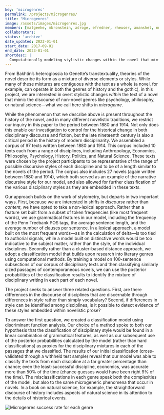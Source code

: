 ```yaml
---
key: 'microgenres'
permalink: /projects/microgenres/
title: "Microgenres"
image: /assets/images/microgenres.jpg
members: [malgeehe, mbronstein, adroge, efredner, rheuser, amanshel, nnomura, jporter, hwalser]
collaborators:
status: 'archive'
date_updated: 2023-01-01
start_date: 2017-09-01
end_date: 2023-01-01
shortdesc: |
  Computationally modeling stylistic changes within the novel that mimic other disciplinary discourses
---
```


From Bakhtin’s heteroglossia to Genette’s transtextuality, theories of the novel describe its form as a mixture of diverse elements or styles. While many of these mixtures are contiguous with the text as a whole (a novel, for example, can operate in both the genres of history and the gothic), in this project, we are interested in overt stylistic changes *within* the text of a novel that mimic the discourse of non-novel genres like psychology, philosophy, or natural science—what we call here shifts in *microgenre*.

While the phenomenon that we describe above is present throughout the history of the novel, and in many different novelistic traditions, we restrict our inquiry in this paper to the period between 1880 and 1914. Not only does this enable our investigation to control for the historical change in both disciplinary discourse and fiction, but the late nineteenth century is also a critical period in the history of modern disciplinarity. We assembled a corpus of 97 texts written between 1880 and 1914. This corpus included 10 texts each from a range of disciplines, including Anthropology, Economics, Philosophy, Psychology, History, Politics, and Natural Science. These texts were chosen by the project participants to be representative of the range of possible discursive styles of each discipline and to be of a length similar to the novels of the period. The corpus also includes 27 novels (again written between 1880 and 1914), which both served as an example of the narrative discursive style for our model, and also allowed for further classification of the various disciplinary styles as they are embedded in these texts.

Our approach builds on the work of stylometry, but departs in two important ways. First, because we are interested in shifts in *discourse* rather than *content*, we have opted to take a non-lexical approach. Rather than a feature set built from a subset of token frequencies (like most frequent words), we use grammatical features in our model, including the frequency of the Penn Treebank POS tags, the average sentence length, and the average number of clauses per sentence. In a lexical approach, a model built on the most frequent words—as in the calculation of delta—is too tied to authorial signals, while a model built on distinctive words would be too indicative to the subject matter, rather than the style, of the individual disciplines. Secondly rather than a cluster-based distance approach, we adopt a classification model that builds upon research into literary genres using computational methods. By training a model on 100-sentence subsections of our corpus of disciplinary texts and then classifying similarly sized passages of contemporaneous novels, we can use the posterior probabilities of the classification results to identify the mixture of disciplinary writing in each part of each novel.

The project seeks to answer three related questions. First, are there differences in the discourse of disciplines that are discernable through differences in style rather than simply vocabulary? Second, if differences in style can be identified among disciplines, is it possible to detect evidence of these styles embedded within novelistic prose?

To answer the first question, we created a classification model using discriminant function analysis. Our choice of a method spoke to both our hypothesis that the classification of disciplinary style would be found in a linear combination of grammatical features, as well as our subsequent use of the posterior probabilities calculated by the model (rather than hard classifications) as proxies for the disciplinary mixtures in each of the passages that we classified. The results of our initial classification (cross-validated through a withheld test sample) reveal that our model was able to classify the texts from each discipline at a far greater percentage than chance; even the least-successful discipline, economics, was accurate more than 50% of the time (chance guesses would have been right 9% of the time). The misclassifications in each genre speak both the complexities of the model, but also to the same microgeneric phenomena that occur in novels. In a book on natural science, for example, the straightforward discourse of history includes aspects of natural science in its attention to the details of historical events.

![Microgenres success rate for each genre](/assets/images/microgenres-successrate.jpg)
